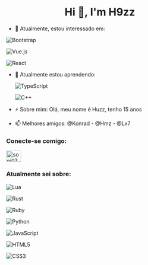 <h1 align="center">Hi 👋, I'm H9zz</h1>

- 🔭 Atualmente, estou interessado em:
  
 ![Bootstrap](https://img.shields.io/badge/Bootstrap-563D7C?style=for-the-badge&logo=bootstrap&logoColor=white)
   
 ![Vue.js](https://img.shields.io/badge/Vue.js-35495E?style=for-the-badge&logo=vue.js&logoColor=4FC08D)
  
 ![React](https://img.shields.io/badge/React-20232A?style=for-the-badge&logo=react&logoColor=61DAFB)

- 🌱 Atualmente estou aprendendo:
   
    ![TypeScript](https://img.shields.io/badge/TypeScript-007ACC?style=for-the-badge&logo=typescript&logoColor=white)
   
    ![C++](https://img.shields.io/badge/C%2B%2B-00599C?style=for-the-badge&logo=c%2B%2B&logoColor=white)

- ⚡ Sobre mim: Olá, meu nome é Huzz, tenho 15 anos

- 📫 Melhores amigos: @Konrad - @Hmz - @Lx7

<h3 align="left">Conecte-se comigo:</h3>
<p align="left">
<a href="https://twitter.com/0xKonradRose" target="blank"><img align="center" src="https://cdn.jsdelivr.net/npm/simple-icons@3.0.1/icons/twitter.svg" alt="soni07_aman" height="30" width="40" /></a>
</p>

<h3 align="left">Atualmente sei sobre:</h3>
   
   ![Lua](https://img.shields.io/badge/Lua-2C2D72?style=for-the-badge&logo=lua&logoColor=white)
   
   ![Rust](https://img.shields.io/badge/Rust-000000?style=for-the-badge&logo=rust&logoColor=white)
   
   ![Ruby](https://img.shields.io/badge/Ruby-CC342D?style=for-the-badge&logo=ruby&logoColor=white)
   
   ![Python](https://img.shields.io/badge/Python-14354C?style=for-the-badge&logo=python&logoColor=white)
   
   ![JavaScript](https://img.shields.io/badge/JavaScript-F7DF1E?style=for-the-badge&logo=javascript&logoColor=black)
   
   ![HTML5](https://img.shields.io/badge/HTML5-E34F26?style=for-the-badge&logo=html5&logoColor=white)
   
   ![CSS3](https://img.shields.io/badge/CSS3-1572B6?style=for-the-badge&logo=css3&logoColor=white)

